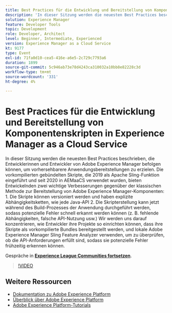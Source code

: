 ```yaml
---
title: Best Practices für die Entwicklung und Bereitstellung von Komponentenskripten in Experience Manager as a Cloud Service
description: 'In dieser Sitzung werden die neuesten Best Practices beschrieben, die Entwicklerinnen und Entwickler von Adobe Experience Manager befolgen können, um vorhersehbarere Anwendungsbereitstellungen zu erzielen. Die vorkompilierten gebündelten Skripte, die 2019 als Apache Sling-Funktion eingeführt und seit 2020 in AEMaaCS verwendet wurden, bieten Entwicklerinnen und Entwicklern zwei wichtige Verbesserungen gegenüber der klassischen Methode zur Bereitstellung von Adobe Experience Manager-Komponenten: 1. Die Skripte können versioniert werden und haben explizite Abhängigkeitsketten, wie jede Java-API 2. Die Skripterstellung kann jetzt während des Build-Prozesses der Anwendung durchgeführt werden, sodass potenzielle Fehler schnell erkannt werden können (z. B. fehlende Abhängigkeiten, falsche API-Nutzung usw.) Wir werden uns darauf konzentrieren, wie Entwickler ihre Projekte so einrichten können, dass ihre Skripte als vorkompilierte Bundles bereitgestellt werden, und lokale Adobe Experience Manager Sling Feature Analyzer verwenden, um zu überprüfen, ob die API-Anforderungen erfüllt sind, sodass sie potenzielle Fehler frühzeitig erkennen können.'
solution: Experience Manager
feature: Developer Tools
topic: Development
role: Developer, Architect
level: Beginner, Intermediate, Experienced
version: Experience Manager as a Cloud Service
kt: 9177
type: Event
exl-id: 71fa0d10-cea5-416e-a6e5-2c729c7793a6
duration: 1899
source-git-commit: 5c946ab73e78d4243ca310032a10bb8e82228c3d
workflow-type: tm+mt
source-wordcount: '331'
ht-degree: 4%

---
```


# Best Practices für die Entwicklung und Bereitstellung von Komponentenskripten in Experience Manager as a Cloud Service

In dieser Sitzung werden die neuesten Best Practices beschrieben, die Entwicklerinnen und Entwickler von Adobe Experience Manager befolgen können, um vorhersehbarere Anwendungsbereitstellungen zu erzielen. Die vorkompilierten gebündelten Skripte, die 2019 als Apache Sling-Funktion eingeführt und seit 2020 in AEMaaCS verwendet wurden, bieten Entwickelnden zwei wichtige Verbesserungen gegenüber der klassischen Methode zur Bereitstellung von Adobe Experience Manager-Komponenten: 1. Die Skripte können versioniert werden und haben explizite Abhängigkeitsketten, wie jede Java-API 2. Die Skripterstellung kann jetzt während des Build-Prozesses der Anwendung durchgeführt werden, sodass potenzielle Fehler schnell erkannt werden können (z. B. fehlende Abhängigkeiten, falsche API-Nutzung usw.) Wir werden uns darauf konzentrieren, wie Entwickler ihre Projekte so einrichten können, dass ihre Skripte als vorkompilierte Bundles bereitgestellt werden, und lokale Adobe Experience Manager Sling Feature Analyzer verwenden, um zu überprüfen, ob die API-Anforderungen erfüllt sind, sodass sie potenzielle Fehler frühzeitig erkennen können.

Gespräche in **[Experience League Communities fortsetzen](https://adobe.ly/3zJrS0f)**.

>[!VIDEO](https://video.tv.adobe.com/v/337851/?quality=12&learn=on&hidetitle=true)

## Weitere Ressourcen

- [Dokumentation zu Adobe Experience Platform](https://experienceleague.adobe.com/docs/experience-platform.html?lang=de)
- [Überblick über Adobe Experience Platform](https://experienceleague.adobe.com/docs/experience-platform/landing/home.html?lang=de)
- [Adobe Experience Platform-Tutorials](https://experienceleague.adobe.com/docs/platform-learn/tutorials/overview.html?lang=de)
